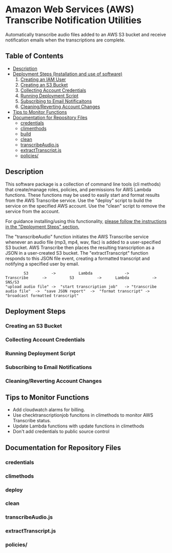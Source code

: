 # Amazon Web Services (AWS) Transcribe Notification Utilities 
Automatically transcribe audio files added to an AWS S3 bucket and receive notification emails when the transcriptions are complete.

## Table of Contents

+ [Description](./README.md#description)
+ [Deployment Steps (Installation and use of software)](./README.md#deployment-steps)
  1. [Creating an IAM User](./README.md#)
  2. [Creating an S3 Bucket](./README.md#)
  3. [Collecting Account Credentials](./README.md#)
  4. [Running Deployment Script](./README.md#)
  5. [Subscribing to Email Notificaitons](./README.md#)
  6. [Cleaning/Reverting Account Changes ](./README.md#)
+ [Tips to Monitor Functions](./README.md#tips-to-monitor-functions)
+ [Documentation for Repository Files](./README.md#documentation-for-repository-files)
  + [credentials](./README.md#)
  + [climenthods](./README.md#)
  + [build](./README.md#)
  + [clean ](./README.md#)
  + [transcribeAudio.js](./README.md#)
  + [extractTranscript.js](./README.md#)
  + [policies/](./README.md#)

## Description
This software package is a collection of command line tools (cli methods) that create/manage roles, policies, and permissions for AWS Lambda functions. These functions may be used to easily start and format results from the AWS Transcribe service. Use the "deploy" script to build the service on the specified AWS account. Use the "clean" script to remove the service from the account.

For guidance installing/using this functionality, [please follow the instructions in the "Deployment Steps" section.](./README.md#deployment-steps)

The "transcribeAudio" function initiates the AWS Transcribe service whenever an audio file (mp3, mp4, wav, flac) is added to a user-specified S3 bucket.  AWS Transcribe then places the resulting transcription as a JSON in a user-created S3 bucket.  The "extractTranscript" function responds to this JSON file event, creating a formatted transcript and notifying a specified user by email.

```
        S3          ->          Lambda              ->          Transcribe      ->          S3          ->      Lambda          ->          SNS/S3
"upload audio file" ->  "start transcription job"   -> "transcribe audio file"  ->  "save JSON report"  ->  "format transcript" -> "broadcast formatted transcript"
```

## Deployment Steps
### Creating an S3 Bucket
### Collecting Account Credentials
### Running Deployment Script
### Subscribing to Email Notifications
### Cleaning/Reverting Account Changes
## Tips to Monitor Functions
+ Add cloudwatch alarms for billing.
+ Use checktranscriptionjob funcitons in climethods to monitor AWS Transcribe status.
+ Update Lambda functions with update functions in climethods
+ Don't add credentials to public source control
## Documentation for Repository Files
### credentials
### climethods
### deploy
### clean
### transcribeAudio.js
### extractTranscript.js
### policies/
